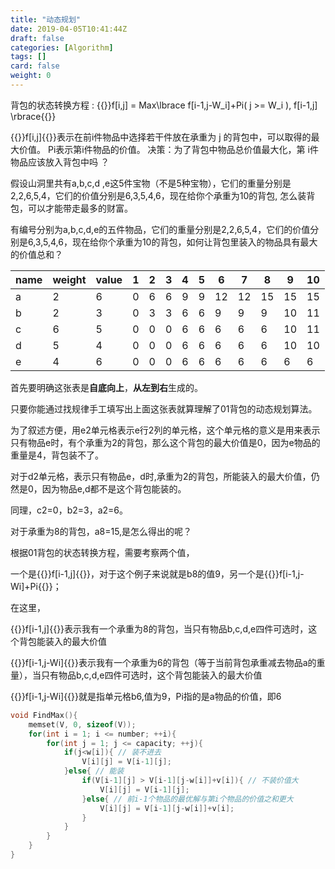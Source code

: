 ```yaml
---
title: "动态规划"
date: 2019-04-05T10:41:44Z
draft: false
categories: [Algorithm]
tags: []
card: false
weight: 0
---
```


背包的状态转换方程 : {{<latex>}}f[i,j] = Max\lbrace f[i-1,j-W_i]+Pi( j >= W_i ),  f[i-1,j] \rbrace{{</latex>}}

{{<latex>}}f[i,j]{{</latex>}}表示在前i件物品中选择若干件放在承重为 j 的背包中，可以取得的最大价值。
Pi表示第i件物品的价值。
决策：为了背包中物品总价值最大化，第 i件物品应该放入背包中吗 ？

<!--more-->

假设山洞里共有a,b,c,d ,e这5件宝物（不是5种宝物），它们的重量分别是2,2,6,5,4，它们的价值分别是6,3,5,4,6，现在给你个承重为10的背包, 怎么装背包，可以才能带走最多的财富。

有编号分别为a,b,c,d,e的五件物品，它们的重量分别是2,2,6,5,4，它们的价值分别是6,3,5,4,6，现在给你个承重为10的背包，如何让背包里装入的物品具有最大的价值总和？

| name | weight | value | 1    | 2    | 3    | 4    | 5    | 6    | 7    | 8    | 9    | 10   |
| ---- | ------ | ----- | ---- | ---- | ---- | ---- | ---- | ---- | ---- | ---- | ---- | ---- |
| a    | 2      | 6     | 0    | 6    | 6    | 9    | 9    | 12   | 12   | 15   | 15   | 15   |
| b    | 2      | 3     | 0    | 3    | 3    | 6    | 6    | 9    | 9    | 9    | 10   | 11   |
| c    | 6      | 5     | 0    | 0    | 0    | 6    | 6    | 6    | 6    | 6    | 10   | 11   |
| d    | 5      | 4     | 0    | 0    | 0    | 6    | 6    | 6    | 6    | 6    | 10   | 10   |
| e    | 4      | 6     | 0    | 0    | 0    | 6    | 6    | 6    | 6    | 6    | 6    | 6    |

首先要明确这张表是**自底向上**，**从左到右**生成的。

只要你能通过找规律手工填写出上面这张表就算理解了01背包的动态规划算法。

为了叙述方便，用e2单元格表示e行2列的单元格，这个单元格的意义是用来表示只有物品e时，有个承重为2的背包，那么这个背包的最大价值是0，因为e物品的重量是4，背包装不了。

对于d2单元格，表示只有物品e，d时,承重为2的背包，所能装入的最大价值，仍然是0，因为物品e,d都不是这个背包能装的。

同理，c2=0，b2=3，a2=6。

对于承重为8的背包，a8=15,是怎么得出的呢？

根据01背包的状态转换方程，需要考察两个值，

一个是{{<latex>}}f[i-1,j]{{</latex>}}，对于这个例子来说就是b8的值9，另一个是{{<latex>}}f[i-1,j-Wi]+Pi{{</latex>}}；

在这里，

{{<latex>}}f[i-1,j]{{</latex>}}表示我有一个承重为8的背包，当只有物品b,c,d,e四件可选时，这个背包能装入的最大价值

{{<latex>}}f[i-1,j-Wi]{{</latex>}}表示我有一个承重为6的背包（等于当前背包承重减去物品a的重量），当只有物品b,c,d,e四件可选时，这个背包能装入的最大价值

{{<latex>}}f[i-1,j-Wi]{{</latex>}}就是指单元格b6,值为9，Pi指的是a物品的价值，即6

```cpp
void FindMax(){
    memset(V, 0, sizeof(V));
    for(int i = 1; i <= number; ++i){
        for(int j = 1; j <= capacity; ++j){
            if(j<w[i]){ // 装不进去
                V[i][j] = V[i-1][j];
            }else{ // 能装
                if(V[i-1][j] > V[i-1][j-w[i]]+v[i]){ // 不装价值大
                	V[i][j] = V[i-1][j];
                }else{ // 前i-1个物品的最优解与第i个物品的价值之和更大
                    V[i][j] = V[i-1][j-w[i]]+v[i];
                }
            }
        }
    }
}
```



